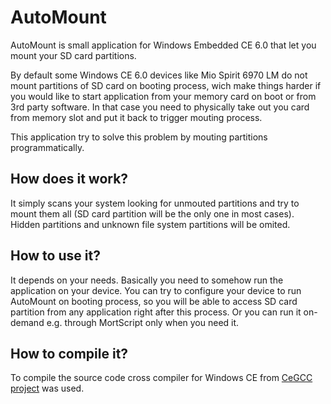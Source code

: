 # AutoMount
AutoMount is small application for Windows Embedded CE 6.0 that let you mount your SD card partitions. 

By default some Windows CE 6.0 devices like Mio Spirit 6970 LM do not mount partitions of SD card on booting process, 
wich make things harder if you would like to start application from your memory card on boot or from 3rd party software. 
In that case you need to physically take out you card from memory slot and put it back to trigger mouting process.

This application try to solve this problem by mouting partitions programmatically.

## How does it work?
It simply scans your system looking for unmouted partitions and try to mount them all (SD card partition will be the
only one in most cases). Hidden partitions and unknown file system partitions will be omited.

## How to use it?
It depends on your needs. Basically you need to somehow run the application on your device. 
You can try to configure your device to run AutoMount on booting process, so you will be able 
to access SD card partition from any application right after this process. Or you can run it 
on-demand e.g. through MortScript only when you need it.

## How to compile it?
To compile the source code cross compiler for Windows CE from 
[CeGCC project](http://cegcc.sourceforge.net/) was used. 